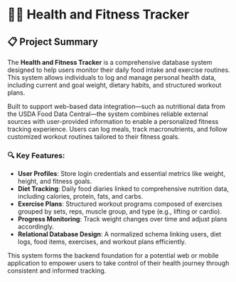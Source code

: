 # 🏋️‍♂️ Health and Fitness Tracker

## 📋 Project Summary

The **Health and Fitness Tracker** is a comprehensive database system designed to help users monitor their daily food intake and exercise routines. This system allows individuals to log and manage personal health data, including current and goal weight, dietary habits, and structured workout plans.

Built to support web-based data integration—such as nutritional data from the USDA Food Data Central—the system combines reliable external sources with user-provided information to enable a personalized fitness tracking experience. Users can log meals, track macronutrients, and follow customized workout routines tailored to their fitness goals.

### 🔍 Key Features:
- **User Profiles**: Store login credentials and essential metrics like weight, height, and fitness goals.
- **Diet Tracking**: Daily food diaries linked to comprehensive nutrition data, including calories, protein, fats, and carbs.
- **Exercise Plans**: Structured workout programs composed of exercises grouped by sets, reps, muscle group, and type (e.g., lifting or cardio).
- **Progress Monitoring**: Track weight changes over time and adjust plans accordingly.
- **Relational Database Design**: A normalized schema linking users, diet logs, food items, exercises, and workout plans efficiently.

This system forms the backend foundation for a potential web or mobile application to empower users to take control of their health journey through consistent and informed tracking.
